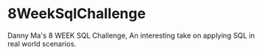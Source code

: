 # 8WeekSqlChallenge
Danny Ma's 8 WEEK SQL Challenge, An interesting take on applying SQL in real world scenarios. 
